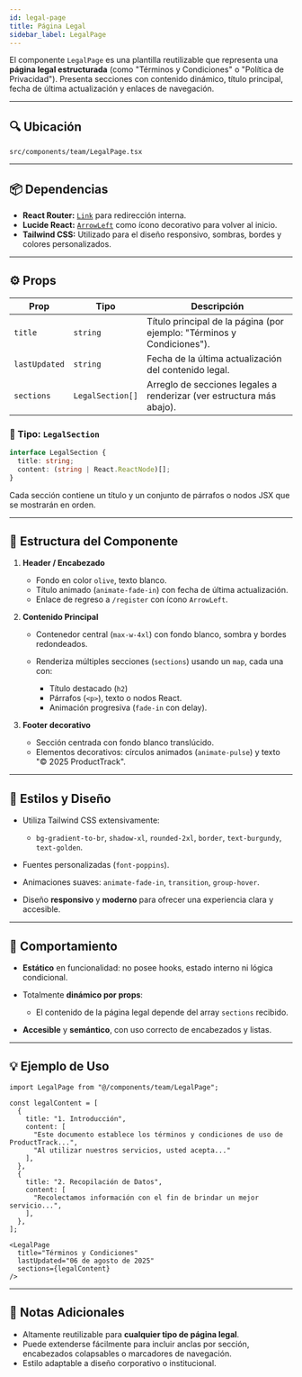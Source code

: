```yaml
---
id: legal-page
title: Página Legal
sidebar_label: LegalPage
---
```


El componente `LegalPage` es una plantilla reutilizable que representa una **página legal estructurada** (como "Términos y Condiciones" o "Política de Privacidad"). Presenta secciones con contenido dinámico, título principal, fecha de última actualización y enlaces de navegación.

---

## 🔍 Ubicación

`src/components/team/LegalPage.tsx`

---

## 📦 Dependencias

* **React Router:** [`Link`](https://reactrouter.com/en/main/components/link) para redirección interna.
* **Lucide React:** [`ArrowLeft`](https://lucide.dev/icons/arrow-left) como ícono decorativo para volver al inicio.
* **Tailwind CSS:** Utilizado para el diseño responsivo, sombras, bordes y colores personalizados.

---

## ⚙️ Props

| Prop           | Tipo                                | Descripción                                                                 |
|----------------|-------------------------------------|-----------------------------------------------------------------------------|
| `title`        | `string`                            | Título principal de la página (por ejemplo: "Términos y Condiciones").     |
| `lastUpdated`  | `string`                            | Fecha de la última actualización del contenido legal.                      |
| `sections`     | `LegalSection[]`                    | Arreglo de secciones legales a renderizar (ver estructura más abajo).      |

### 🧱 Tipo: `LegalSection`

```ts
interface LegalSection {
  title: string;
  content: (string | React.ReactNode)[];
}
````

Cada sección contiene un título y un conjunto de párrafos o nodos JSX que se mostrarán en orden.

---

## 🧱 Estructura del Componente

1. **Header / Encabezado**

   * Fondo en color `olive`, texto blanco.
   * Título animado (`animate-fade-in`) con fecha de última actualización.
   * Enlace de regreso a `/register` con ícono `ArrowLeft`.

2. **Contenido Principal**

   * Contenedor central (`max-w-4xl`) con fondo blanco, sombra y bordes redondeados.
   * Renderiza múltiples secciones (`sections`) usando un `map`, cada una con:

     * Título destacado (`h2`)
     * Párrafos (`<p>`), texto o nodos React.
     * Animación progresiva (`fade-in` con delay).

3. **Footer decorativo**

   * Sección centrada con fondo blanco translúcido.
   * Elementos decorativos: círculos animados (`animate-pulse`) y texto "© 2025 ProductTrack".

---

## 🎨 Estilos y Diseño

* Utiliza Tailwind CSS extensivamente:

  * `bg-gradient-to-br`, `shadow-xl`, `rounded-2xl`, `border`, `text-burgundy`, `text-golden`.
* Fuentes personalizadas (`font-poppins`).
* Animaciones suaves: `animate-fade-in`, `transition`, `group-hover`.
* Diseño **responsivo** y **moderno** para ofrecer una experiencia clara y accesible.

---

## 🧠 Comportamiento

* **Estático** en funcionalidad: no posee hooks, estado interno ni lógica condicional.
* Totalmente **dinámico por props**:

  * El contenido de la página legal depende del array `sections` recibido.
* **Accesible** y **semántico**, con uso correcto de encabezados y listas.

---

## 💡 Ejemplo de Uso

```tsx
import LegalPage from "@/components/team/LegalPage";

const legalContent = [
  {
    title: "1. Introducción",
    content: [
      "Este documento establece los términos y condiciones de uso de ProductTrack...",
      "Al utilizar nuestros servicios, usted acepta..."
    ],
  },
  {
    title: "2. Recopilación de Datos",
    content: [
      "Recolectamos información con el fin de brindar un mejor servicio...",
    ],
  },
];

<LegalPage
  title="Términos y Condiciones"
  lastUpdated="06 de agosto de 2025"
  sections={legalContent}
/>
```

---

## 📌 Notas Adicionales

* Altamente reutilizable para **cualquier tipo de página legal**.
* Puede extenderse fácilmente para incluir anclas por sección, encabezados colapsables o marcadores de navegación.
* Estilo adaptable a diseño corporativo o institucional.